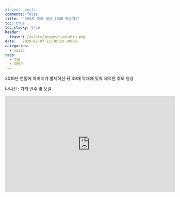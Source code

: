 ```yaml
---
#layout: posts
comments: false
title:  "아버지 추모 영상 (BGM 희망가)"
toc: true
toc_sticky: true
header:
  teaser: /assets/images/nanishin.png
date:   2020-02-07 22:30:00 +0900
categories: 
  - music
tags:
  - 추모
  - 희망가
---
```

2019년 연말에 아버지가 별세하신 뒤 49재 막재에 맞춰 제작한 추모 영상

나니신 : 기타 반주 및 보컬

<iframe width="560" height="315" src="https://www.youtube-nocookie.com/embed/pisgvPoZLuk" frameborder="0" allow="autoplay; encrypted-media" allowfullscreen></iframe>

